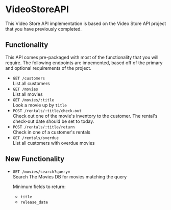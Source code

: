 # VideoStoreAPI
This Video Store API implementation is based on the Video Store API project that you have previously completed.

## Functionality
This API comes pre-packaged with most of the functionality that you will require. The following endpoints are impemented, based off of the primary and optional requirements of the project.
- `GET /customers`  
List all customers
- `GET /movies`  
List all movies
- `GET /movies/:title`  
Look a movie up by `title`
- `POST /rentals/:title/check-out`  
Check out one of the movie's inventory to the customer. The rental's check-out date should be set to today.
- `POST /rentals/:title/return`  
Check in one of a customer's rentals
- `GET /rentals/overdue`  
List all customers with overdue movies


## New Functionality
- `GET /movies/search?query=`  
Search The Movies DB for movies matching the query

  Minimum fields to return:
  - `title`
  - `release_date`
<!-- 
## Other Notes
Note that this is functionality that was built into the original API
### Query Parameters
Any endpoint that returns a list should accept 3 _optional_ query parameters:

| Name   | Value   | Description
|--------|---------|------------
| `sort` | string  | Sort objects by this field
| `n`    | integer | Number of responses to return per page
| `p`    | integer | Page of responses to return

So, for an API endpoint like `GET /customers`, the following requests should be valid:
- `GET /customers`: All customers, sorted by ID
- `GET /customers?sort=name`: All customers, sorted by name
- `GET /customers?n=10&p=2`: Customers 10-19, sorted by ID
- `GET /customers?sort=name&n=10&p=2`: Customers 10-19, sorted by name

Things to note:
- Sorting by ID is the rails default
- Possible values for `sort` will be specified
- If the client requests both sorting and pagination, pagination should be relative to the sorted order
- Check out the [will_paginate gem](https://github.com/mislav/will_paginate)
-->
